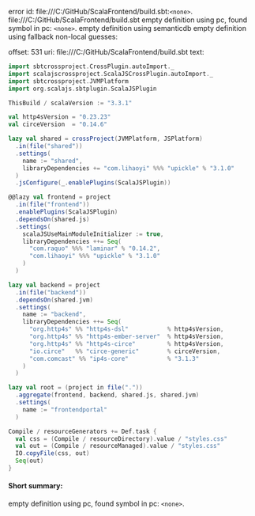 error id: file:///C:/GitHub/ScalaFrontend/build.sbt:`<none>`.
file:///C:/GitHub/ScalaFrontend/build.sbt
empty definition using pc, found symbol in pc: `<none>`.
empty definition using semanticdb
empty definition using fallback
non-local guesses:

offset: 531
uri: file:///C:/GitHub/ScalaFrontend/build.sbt
text:
```scala
import sbtcrossproject.CrossPlugin.autoImport._
import scalajscrossproject.ScalaJSCrossPlugin.autoImport._
import sbtcrossproject.JVMPlatform
import org.scalajs.sbtplugin.ScalaJSPlugin

ThisBuild / scalaVersion := "3.3.1"

val http4sVersion = "0.23.23"
val circeVersion  = "0.14.6"

lazy val shared = crossProject(JVMPlatform, JSPlatform)
  .in(file("shared"))
  .settings(
    name := "shared",
    libraryDependencies += "com.lihaoyi" %%% "upickle" % "3.1.0"
  )
  .jsConfigure(_.enablePlugins(ScalaJSPlugin))

@@lazy val frontend = project
  .in(file("frontend"))
  .enablePlugins(ScalaJSPlugin)
  .dependsOn(shared.js)
  .settings(
    scalaJSUseMainModuleInitializer := true,
    libraryDependencies ++= Seq(
      "com.raquo" %%% "laminar" % "0.14.2",
      "com.lihaoyi" %%% "upickle" % "3.1.0"
    )
  )

lazy val backend = project
  .in(file("backend"))
  .dependsOn(shared.jvm)
  .settings(
    name := "backend",
    libraryDependencies ++= Seq(
      "org.http4s" %% "http4s-dsl"           % http4sVersion,
      "org.http4s" %% "http4s-ember-server"  % http4sVersion,
      "org.http4s" %% "http4s-circe"         % http4sVersion,
      "io.circe"   %% "circe-generic"        % circeVersion,
      "com.comcast" %% "ip4s-core"           % "3.1.3"         
    )
  )

lazy val root = (project in file("."))
  .aggregate(frontend, backend, shared.js, shared.jvm)
  .settings(
    name := "frontendportal"
  )

Compile / resourceGenerators += Def.task {
  val css = (Compile / resourceDirectory).value / "styles.css"
  val out = (Compile / resourceManaged).value / "styles.css"
  IO.copyFile(css, out)
  Seq(out)
}

```


#### Short summary: 

empty definition using pc, found symbol in pc: `<none>`.